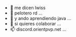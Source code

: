 - 👋 me dicen lwiss
- 👀 pelotero rd ...
- 🌱 y ando aprendiendo java ...
- 💞️ si quieres colaborar ...
- 📫 discord.orientpvp.net ...

